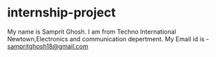 # internship-project

My name is Samprit Ghosh.
I am from Techno International Newtown,Electronics and communication depertment.
My Email id is - sampritghosh18@gmail.com
